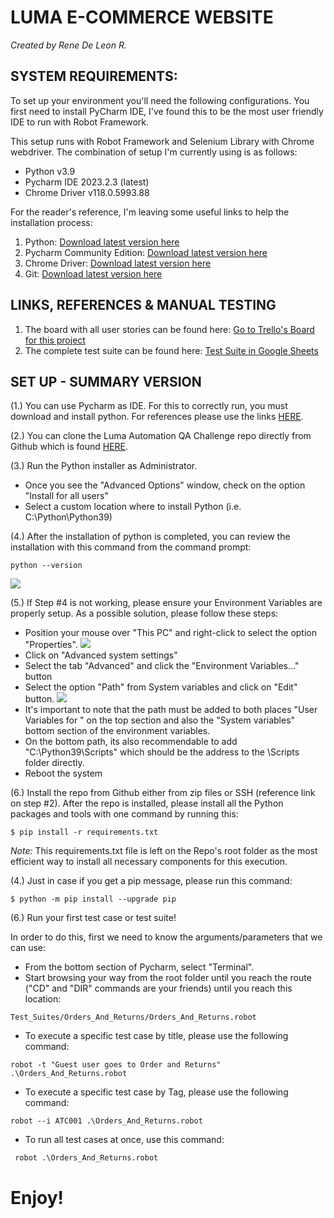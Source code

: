 # **LUMA E-COMMERCE WEBSITE**
 *Created by Rene De Leon R.*



## **SYSTEM REQUIREMENTS:**

To set up your environment you'll need the following configurations. You first need to install PyCharm IDE, I've found this to be the most user friendly IDE to run with Robot Framework.

This setup runs with Robot Framework and Selenium Library with Chrome webdriver. The combination of setup I'm currently using is as follows:
- Python v3.9
- Pycharm IDE 2023.2.3 (latest)
- Chrome Driver v118.0.5993.88

For the reader's reference, I'm leaving some useful links to help the installation process:
1. Python: [Download latest version here](https://www.python.org/downloads/)
2. Pycharm Community Edition: [Download latest version here](https://www.jetbrains.com/pycharm/download/)
3. Chrome Driver: [Download latest version here](https://googlechromelabs.github.io/chrome-for-testing/)
4. Git: [Download latest version here](https://git-scm.com/downloads)

## **LINKS, REFERENCES & MANUAL TESTING**
1. The board with all user stories can be found here: [Go to Trello's Board for this project](https://trello.com/b/jOqTPdPm/rene-de-leons-qa-challenge)
2. The complete test suite can be found here: [Test Suite in Google Sheets](https://docs.google.com/spreadsheets/d/115zRcR73_6-lYKnc-2P7PYC2c-QHvUgwGR-saxP5b48/edit#gid=61291363)

## **SET UP - SUMMARY VERSION**
(1.) You can use Pycharm as IDE. For this to correctly run, you must download and install python. For references please use the links [HERE](https://www.python.org/downloads/windows/).

(2.) You can clone the Luma Automation QA Challenge repo directly from Github which is found [HERE](https://github.com/Rene152005/Luma_Automation_QAChallenge).

(3.) Run the Python installer as Administrator.
* Once you see the "Advanced Options" window, check on the option "Install for all users"
* Select a custom location where to install Python (i.e. C:\Python\Python39)

(4.) After the installation of python is completed, you can review the installation with this command from the command prompt:
```
python --version
```
![](C:\Users\rened\PycharmProjects\Luma_Automation_QAChallenge\Resources\Files\pythonVersion.png)

(5.) If Step #4 is not working, please ensure your Environment Variables are properly setup. As a possible solution, please follow these steps:
* Position your mouse over "This PC" and right-click to select the option "Properties".
![](C:\Users\rened\PycharmProjects\Luma_Automation_QAChallenge\Resources\Files\MyPC.png)
* Click on "Advanced system settings"
* Select the tab "Advanced" and click the "Environment Variables…" button
* Select the option "Path" from System variables and click on "Edit" button.
![](C:\Users\rened\PycharmProjects\Luma_Automation_QAChallenge\Resources\Files\Environment_Variables.png)
* It's important to note that the path must be added to both places "User Variables for <user>" on the top section and also the "System variables" bottom section of the environment variables.
* On the bottom path, its also recommendable to add "C:\Python39\Scripts" which should be the address to the \Scripts folder directly.
* Reboot the system

(6.) Install the repo from Github either from zip files or SSH (reference link on step #2). After the repo is installed, please install all the Python packages and tools with one command by running this:
```
$ pip install -r requirements.txt
```
*Note:* This requirements.txt file is left on the Repo's root folder as the most efficient way to install all necessary components for this execution.

(4.) Just in case if you get a pip message, please run this command:
```
$ python -m pip install --upgrade pip
```
(6.) Run your first test case or test suite!

In order to do this, first we need to know the arguments/parameters that we can use:
* From the bottom section of Pycharm, select "Terminal". 
* Start browsing your way from the root folder until you reach the route ("CD" and "DIR" commands are your friends) until you reach this location:
```
Test_Suites/Orders_And_Returns/Orders_And_Returns.robot
```
* To execute a specific test case by title, please use the following command:
```
robot -t "Guest user goes to Order and Returns" .\Orders_And_Returns.robot
```
* To execute a specific test case by Tag, please use the following command:
```
robot --i ATC001 .\Orders_And_Returns.robot
```
* To run all test cases at once, use this command:
```
 robot .\Orders_And_Returns.robot
```
# Enjoy!